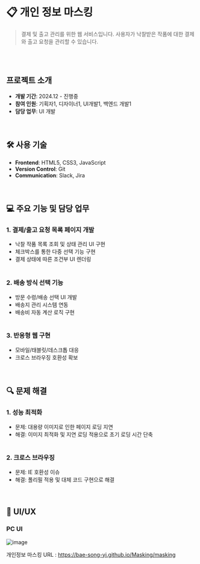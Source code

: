 # 📋 개인 정보 마스킹
> 결제 및 출고 관리를 위한 웹 서비스입니다. 사용자가 낙찰받은 작품에 대한 결제와 출고 요청을 관리할 수 있습니다.

<br/><br/>

## 프로젝트 소개
- **개발 기간**: 2024.12 - 진행중
- **참여 인원**: 기획자1, 디자이너1, UI개발1, 백엔드 개발1
- **담당 업무**: UI 개발
<br/><br/><br/>

## 🛠 사용 기술
- **Frontend**: HTML5, CSS3, JavaScript
- **Version Control**: Git
- **Communication**: Slack, Jira
<br/><br/><br/>

## 💻 주요 기능 및 담당 업무
### 1. 결제/출고 요청 목록 페이지 개발
- 낙찰 작품 목록 조회 및 상태 관리 UI 구현
- 체크박스를 통한 다중 선택 기능 구현
- 결제 상태에 따른 조건부 UI 렌더링
<br/><br/>

### 2. 배송 방식 선택 기능
- 방문 수령/배송 선택 UI 개발
- 배송지 관리 시스템 연동
- 배송비 자동 계산 로직 구현
<br/><br/>

### 3. 반응형 웹 구현
- 모바일/태블릿/데스크톱 대응
- 크로스 브라우징 호환성 확보
<br/><br/><br/>

## 🔍 문제 해결
### 1. 성능 최적화
- 문제: 대용량 이미지로 인한 페이지 로딩 지연
- 해결: 이미지 최적화 및 지연 로딩 적용으로 초기 로딩 시간 단축
<br/><br/>

### 2. 크로스 브라우징
- 문제: IE 호환성 이슈
- 해결: 폴리필 적용 및 대체 코드 구현으로 해결
<br/><br/><br/>

## 📱 UI/UX

### PC UI
![image](https://github.com/user-attachments/assets/0a791a52-5c70-44fe-8f2d-ca7f5eaa52fc)


개인정보 마스킹 URL : https://bae-song-yi.github.io/Masking/masking



